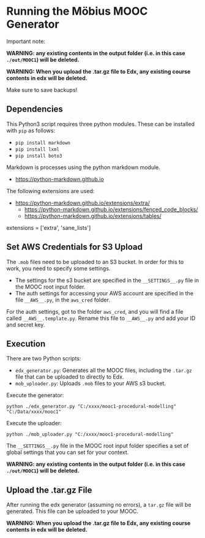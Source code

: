 # Running the Möbius MOOC Generator

Important note:

**WARNING: any existing contents in the output folder (i.e. in this case `./out/MOOC1`) will be deleted.**

**WARNING: When you upload the .tar.gz file to Edx, any existing course contents in edx will be deleted.**

Make sure to save backups!

## Dependencies

This Python3 script requires three python modules. These can be installed with `pip` as follows:

* `pip install markdown`
* `pip install lxml`
* `pip install boto3`

Markdown is processes using the python markdown module.
- https://python-markdown.github.io

The following extensions are used:
- https://python-markdown.github.io/extensions/extra/
  - https://python-markdown.github.io/extensions/fenced_code_blocks/
  - https://python-markdown.github.io/extensions/tables/

extensions = ['extra', 'sane_lists']

## Set AWS Credentials for S3 Upload

The `.mob` files need to be uploaded to an S3 bucket. In order for this to work, you need to specify some settings.
* The settings for the s3 bucket are specified in the `__SETTINGS__.py` file in the MOOC root input folder.
* The auth settings for accessing your AWS account are specified in the file `__AWS__.py`, in the `aws_cred` folder.

For the auth settings, got to the folder `aws_cred`, and you will find a file called `__AWS__.template.py`. Rename this file to `__AWS__.py` and add your ID and secret key. 

## Execution

There are two Python scripts:
* `edx_generator.py`: Generates all the MOOC files, including the `.tar.gz` file that can be uploaded to directly to Edx.
* `mob_uploader.py`: Uploads `.mob` files to your AWS s3 bucket.

Execute the generator:
```
python ./edx_generator.py "C:/xxxx/mooc1-procedural-modelling" "C:/Data/xxxx/mooc1"
```

Execute the uploader:
```
python ./mob_uploader.py "C:/xxxx/mooc1-procedural-modelling"
```

The `__SETTINGS__.py` file in the MOOC root input folder specifies a set of global settings that you can set for your context. 

**WARNING: any existing contents in the output folder (i.e. in this case `./out/MOOC1`) will be deleted.**

## Upload the .tar.gz File

After running the edx generator (assuming no errors), a `tar.gz` file will be generated. This file can be uploaded to your MOOC.

**WARNING: When you upload the .tar.gz file to Edx, any existing course contents in edx will be deleted.**
